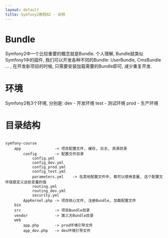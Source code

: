 ```yaml
---
layout: default
title: Symfony2教程02 - 说明
---
```


Bundle
========
Symfony2中一个比较重要的概念就是Bundle. 个人理解, Bundle就类似Symfony1中的插件, 我们可以开发各种不同的Bundle: UserBundle, CmsBundle ... , 在开发新项目的时候, 只需要安装加载需要的Bundle即可, 减少重复开发. 

环境
========
Symfony2有3个环境, 分别是:
dev  - 开发环境
test - 测试环境
prod - 生产环境

目录结构
========
<pre><code>
symfony-course
    app               -> 项目配置文件, 缓存, 日志, 资源目录
        config        -> 配置文件目录
            config.yml
            config_dev.yml
            config_prod.yml
            config_test.yml
            parameters.yml    -> 在其他配置文件中, 都可以使用变量, 这个配置文件就是定义这些变量的值
            routing.yml
            routing_dev.yml
            security.yml
        AppKernel.php -> 项目核心文件, 注册Bundle, 加载配置文件
    bin
    src               -> 项目Bundle目录
    vendor            -> 第三方Bundle目录
    web
        app.php       -> prod环境引导文件
        app_dev.php   -> dev环境引导文件
</code></pre>